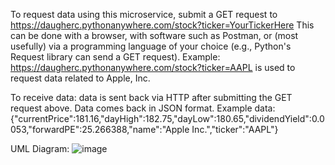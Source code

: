 To request data using this microservice, submit a GET request to https://daugherc.pythonanywhere.com/stock?ticker=YourTickerHere
This can be done with a browser, with software such as Postman, or (most usefully) via a programming language of your choice (e.g., Python's Request library can send a GET request).
Example: https://daugherc.pythonanywhere.com/stock?ticker=AAPL is used to request data related to Apple, Inc.

To receive data: data is sent back via HTTP after submitting the GET request above. Data comes back in JSON format. Example data:
{"currentPrice":181.16,"dayHigh":182.75,"dayLow":180.65,"dividendYield":0.0053,"forwardPE":25.266388,"name":"Apple Inc.","ticker":"AAPL"}

UML Diagram:
![image](https://github.com/CD-oregon-state/CS361/assets/114345379/eb43039a-9c69-4344-a83f-2a28b45d2688)
